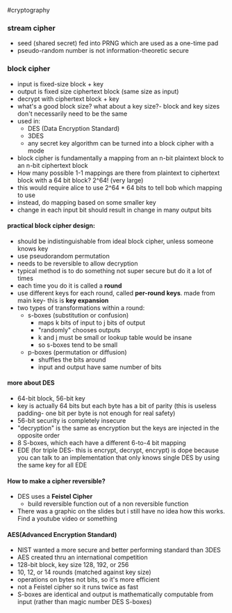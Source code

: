 #cryptography
### stream cipher
- seed (shared secret) fed into PRNG which are used as a one-time pad 
- pseudo-random number is not information-theoretic secure
### block cipher
- input is fixed-size block + key
- output is fixed size ciphertext block (same size as input)
- decrypt with ciphertext block + key
- what's a good block size? what about a key size?- block and key sizes don't necessarily need to be the same
- used in: 
	- DES (Data Encryption Standard)
	- 3DES
	- any secret key algorithm can be turned into a block cipher with a mode
- block cipher is fundamentally a mapping from an n-bit plaintext block to an n-bit ciphertext block
- How many possible 1-1 mappings are there from plaintext to ciphertext block with a 64 bit block? 2^64! (very large)
- this would require alice to use 2^64 \* 64 bits to tell bob which mapping to use
- instead, do mapping based on some smaller key
- change in each input bit should result in change in many output bits
#### practical block cipher design:
- should be indistinguishable from ideal block cipher, unless someone knows key
- use pseudorandom permutation
- needs to be reversible to allow decryption
- typical method is to do something not super secure but do it a lot of times
- each time you do it is called a **round**
- use different keys for each round, called **per-round keys**. made from main key- this is **key expansion**
- two types of transformations within a round:
	- s-boxes (substitution or confusion)
		- maps k bits of input to j bits of output
		- "randomly" chooses outputs
		- k and j must be small or lookup table would be insane
		- so s-boxes tend to be small
	- p-boxes (permutation or diffusion)
		- shuffles the bits around
		- input and output have same number of bits
#### more about DES
- 64-bit block, 56-bit key
- key is actually 64 bits but each byte has a bit of parity (this is useless padding- one bit per byte is not enough for real safety)
- 56-bit security is completely insecure
- "decryption" is the same as encryption but the keys are injected in the opposite order
- 8 S-boxes, which each have a different 6-to-4 bit mapping
- EDE (for triple DES- this is encrypt, decrypt, encrypt) is dope because you can talk to an implementation that only knows single DES by using the same key for all EDE
#### How to make a cipher reversible?
- DES uses a **Feistel Cipher**
	- build reversible function out of a non reversible function
- There was a graphic on the slides but i still have no idea how this works. Find a youtube video or something
#### AES(Advanced Encryption Standard)
- NIST wanted a more secure and better performing standard than 3DES
- AES created thru an international competition
- 128-bit block, key size 128, 192, or 256
- 10, 12, or 14 rounds (matched against key size)
- operations on bytes not bits, so it's more efficient
- not a Feistel cipher so it runs twice as fast
- S-boxes are identical and output is mathematically computable from input (rather than magic number DES S-boxes)